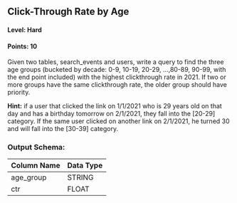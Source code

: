 ## Click-Through Rate by Age

#### Level: Hard  
#### Points: 10  

Given two tables, search_events and users, write a query to find the three age groups (bucketed by decade: 0-9, 10-19, 20-29, …,80-89, 90-99, with the end point included) with the highest clickthrough rate in 2021. If two or more groups have the same clickthrough rate, the older group should have priority.

**Hint:** if a user that clicked the link on 1/1/2021 who is 29 years old on that day and has a birthday tomorrow on 2/1/2021, they fall into the [20-29] category. If the same user clicked on another link on 2/1/2021, he turned 30 and will fall into the [30-39] category.

### Output Schema:  

|  Column Name  | Data Type |
|---------------|-----------|
| age_group     | STRING    |
| ctr           | FLOAT     |